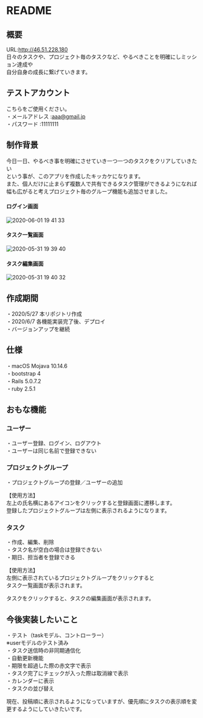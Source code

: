 # README

## 概要
URL:http://46.51.228.180  
日々のタスクや、プロジェクト毎のタスクなど、やるべきことを明確にしミッション達成や  
自分自身の成長に繋げていきます。

## テストアカウント
こちらをご使用ください。  
・メールアドレス :aaa@gmail.jp  
・パスワード    :11111111  

## 制作背景
今日一日、やるべき事を明確にさせていき一つ一つのタスクをクリアしていきたい  
という事が、このアプリを作成したキッカケになります。  
また、個人だけに止まらず複数人で共有できるタスク管理ができるようになれば  
幅も広がると考えプロジェクト毎のグループ機能も追加させました。

#### ログイン画面
![2020-06-01 19 41 33](https://user-images.githubusercontent.com/63290071/83401586-0eb7a500-a440-11ea-967f-d15bce1565f4.png)

#### タスク一覧画面
![2020-05-31 19 39 40](https://user-images.githubusercontent.com/63290071/83350423-f760b500-a376-11ea-8e58-143e8a1c5798.png)

#### タスク編集画面
![2020-05-31 19 40 32](https://user-images.githubusercontent.com/63290071/83350461-40186e00-a377-11ea-9eb8-ebd0a9003af6.png)

## 作成期間
・2020/5/27 本リポジトリ作成  
・2020/6/7 各機能実装完了後、デプロイ  
・バージョンアップを継続

## 仕様
・macOS Mojava 10.14.6  
・bootstrap 4  
・Rails 5.0.7.2  
・ruby 2.5.1

## おもな機能
### ユーザー
・ユーザー登録、ログイン、ログアウト  
・ユーザーは同じ名前で登録できない  

### プロジェクトグループ
・プロジェクトグループの登録／ユーザーの追加  
  
【使用方法】  
  左上の氏名横にあるアイコンをクリックすると登録画面に遷移します。  
  登録したプロジェクトグループは左側に表示されるようになります。

### タスク
・作成、編集、削除  
・タスク名が空白の場合は登録できない  
・期日、担当者を登録できる  
  
【使用方法】  
  左側に表示されているプロジェクトグループをクリックすると  
  タスク一覧画面が表示されます。  

  タスクをクリックすると、タスクの編集画面が表示されます。

## 今後実装したいこと
・テスト（taskモデル、コントローラー）  
  ※userモデルのテスト済み  
・タスク送信時の非同期通信化  
・自動更新機能  
・期限を超過した際の赤文字で表示  
・タスク完了にチェックが入った際は取消線で表示  
・カレンダーに表示  
・タスクの並び替え  

現在、投稿順に表示されるようになっていますが、優先順にタスクの表示順を変更するようにしていきたいです。
